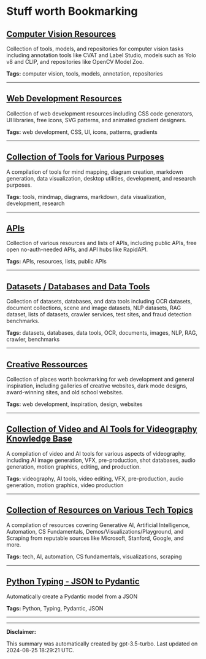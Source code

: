 # Stuff worth Bookmarking

## [Computer Vision Resources](./computer-vision.md)

Collection of tools, models, and repositories for computer vision tasks including annotation tools like CVAT and Label Studio, models such as Yolo v8 and CLIP, and repositories like OpenCV Model Zoo.

**Tags:** computer vision, tools, models, annotation, repositories

---

## [Web Development Resources](./web-development.md)

Collection of web development resources including CSS code generators, UI libraries, free icons, SVG patterns, and animated gradient designers.

**Tags:** web development, CSS, UI, icons, patterns, gradients

---

## [Collection of Tools for Various Purposes](./tools.md)

A compilation of tools for mind mapping, diagram creation, markdown generation, data visualization, desktop utilities, development, and research purposes.

**Tags:** tools, mindmap, diagrams, markdown, data visualization, development, research

---

## [APIs](./api.md)

Collection of various resources and lists of APIs, including public APIs, free open no-auth-needed APIs, and API hubs like RapidAPI.

**Tags:** APIs, resources, lists, public APIs

---

## [Datasets / Databases and Data Tools](./data.md)

Collection of datasets, databases, and data tools including OCR datasets, document collections, scene and image datasets, NLP datasets, RAG dataset, lists of datasets, crawler services, test sites, and fraud detection benchmarks.

**Tags:** datasets, databases, data tools, OCR, documents, images, NLP, RAG, crawler, benchmarks

---

## [Creative Ressources](./creative.md)

Collection of places worth bookmarking for web development and general inspiration, including galleries of creative websites, dark mode designs, award-winning sites, and old school websites.

**Tags:** web development, inspiration, design, websites

---

## [Collection of Video and AI Tools for Videography Knowledge Base](./videography.md)

A compilation of video and AI tools for various aspects of videography, including AI image generation, VFX, pre-production, shot databases, audio generation, motion graphics, editing, and production.

**Tags:** videography, AI tools, video editing, VFX, pre-production, audio generation, motion graphics, video production

---

## [Collection of Resources on Various Tech Topics](./learning.md)

A compilation of resources covering Generative AI, Artificial Intelligence, Automation, CS Fundamentals, Demos/Visualizations/Playground, and Scraping from reputable sources like Microsoft, Stanford, Google, and more.

**Tags:** tech, AI, automation, CS fundamentals, visualizations, scraping

---

## [Python Typing - JSON to Pydantic](./python.md)

Automatically create a Pydantic model from a JSON

**Tags:** Python, Typing, Pydantic, JSON

---

---

**Disclaimer:**

This summary was automatically created by gpt-3.5-turbo. Last updated on 2024-08-25 18:29:21 UTC.
